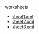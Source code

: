 worksheets

  * <a href="sheet1.xml">sheet1.xml</a>
  * <a href="sheet2.xml">sheet2.xml</a>
  * <a href="sheet3.xml">sheet3.xml</a>
